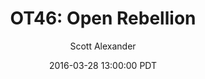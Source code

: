 ---
layout: podcast
title: "OT46: Open Rebellion"
author: Scott Alexander
description: https://slatestarcodex.com/2016/03/28/ot46-open-rebellion/
date: 2016-03-28 13:00:00 PDT
length: 475976
duration: 119
guid: ot46-open-rebellion
---